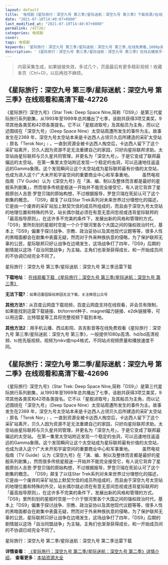 ```yaml
---
layout: default
title: '电视剧《星际旅行：深空九号 第三季/星际迷航：深空九号 第三季》下载资源/在线播放/视频地址/1080p/高清/蓝光'
date: "2021-07-10T14:40:07+0800"
last_modified_at: "2021-07-10T14:40:07+0800"
permalink: /42726/
categories: 电视剧
cover:
tags: 电视剧
keywords: '星际旅行：深空九号 第三季/星际迷航：深空九号 第三季,在线免费看,1080p高清,bt种子,torrent,百度云盘,magnet,磁力链,迅雷下载资源'
description: '《星际旅行：深空九号 第三季/星际迷航：深空九号 第三季》在线云播放手机西瓜影院吉吉影音免费看，1080p高清bd/hd未删减完整版和tc抢先枪版，mkv/mp4格式，附带bt/torrent种子、magnet/磁力链、百度云盘、网盘资源迅雷下载链接'
---
```


>内容采集生成，如果链接失效，多试几个，页面最后有更多精彩视频！收藏本页（Ctrl+D)，以后再找不麻烦。


## 《星际旅行：深空九号 第三季/星际迷航：深空九号 第三季》在线观看和高清下载-42726

《星际旅行: 深空九号》（Star Trek: Deep Space Nine,简称「DS9」）是第三代星际旅行系列剧集，从1993年至1999年总共播出了七季，该剧共获得3项艾美奖，9项其他各类奖和42项各类提名。它不以「星舰进取号」及其船员为主角，而以记述围绕在「深空九号」（Deep Space Nine）太空站周遭所发生的事件为主。故事发生在2369 年，深空九号太空站本来是卡达西人占领贝久后所建造的采矿太空站﹝原名「Terok Nor」﹞，一直到资源全被卡达西人掏空后，卡达西人留下了这个采矿站离开，贝久人因为资源不足无法重建自己的家园，只好向星际联邦求助。太空站由星际联邦与贝久星共同管理，并更名为「深空九号」，于是它变成了联邦最偏远的太空站。 在第一集里太空站附近发现一个稳定的虫洞，可以迅速地往返遥远的Gamma象限。这个发现瞬间让这个太空站成为星际联邦最有价值的太空站，也成为进入这个广大未开拓宇宙空间的重要商业中心和军事重地。&nbsp;　　虽然电视指南（TV Guide）认为《深空九号》在「演、编、制以及整体而言都是最好的星舰系列剧集」，然而很多传统星舰迷一开始并不能完全接受它，有人说它背弃了星舰原创人吉恩·罗登贝瑞的原始构想，不过根据报导，罗登贝瑞在死前认可了这个剧集的概念。 「DS9」颠复了以往Star Trek系列对未来世界过分理想化的描述，它是由一个废弃的采矿站加上默契欠佳的成员所组成的，而且由于深空九号太空站的地理位置和特殊的外交，站长偶尔就必须在有意无意间忽视或违背星际联邦的「最高指导原则」，在这许多不完美的条件下，发展出新的风格和管理的方式。「DS9」里所刻划的星舰时空是一个介于银河里各个大国之间的强权政治时代，基本上「DS9」偏重于探讨战争、宗教、政治妥协以及其他现代议题等等，很多人性的黑暗面都会在剧集中表露无疑，然而对于外来种族执意的侵略，为了保护联邦无辜的公民，星际联邦只好让战争在边境发生，这场战争打了四年，「DS9」后期的剧情就以这场「自治同盟战争」为主轴，主角们也渐渐获得成长，和一开始成员间的不协调已经完全不同了。&nbsp;


星际旅行：深空九号 第三季/星际迷航：深空九号 第三季迅雷下载

**下载地址**： [在线观看下载 《星际旅行：深空九号 第三季/星际迷航：深空九号 第三季》](https://www.993dy.com//vod-detail-id-9302.html) 


**无法下载?**：`如果迅雷因版权原因无法下载，关注微信公众号 `

**其他方法1**：从百度云网盘下载视频，百度云网盘支持在线观看，非会员有限制，如果能找到迅雷下载链接、bt/torrent种子、magnet磁力链接、e2dk链接等，可以用迅雷、比特彗星等工具将完整视频下载到本地。

**其他方法2**：用手机云播、西瓜影院、吉吉影音等在线免费观看《星际旅行：深空九号 第三季/星际迷航：深空九号 第三季》，一般提供1080p高清、hd/bd高清视频、tc抢先版视频，视频为mkv或mp4格式，不同站点视频质量和播放速度不同。


## 《星际旅行：深空九号 第二季/星际迷航：深空九号 第二季》在线观看和高清下载-42696

《星际旅行: 深空九号》（Star Trek: Deep Space Nine,简称「DS9」）是第三代星际旅行系列剧集，从1993年至1999年总共播出了七季，该剧共获得3项艾美奖，9项其他各类奖和42项各类提名。它不以「星舰进取号」及其船员为主角，而以记述围绕在「深空九号」（Deep Space Nine）太空站周遭所发生的事件为主。故事发生在2369 年，深空九号太空站本来是卡达西人占领贝久后所建造的采矿太空站﹝原名「Terok Nor」﹞，一直到资源全被卡达西人掏空后，卡达西人留下了这个采矿站离开，贝久人因为资源不足无法重建自己的家园，只好向星际联邦求助。太空站由星际联邦与贝久星共同管理，并更名为「深空九号」，于是它变成了联邦最偏远的太空站。 在第一集里太空站附近发现一个稳定的虫洞，可以迅速地往返遥远的Gamma象限。这个发现瞬间让这个太空站成为星际联邦最有价值的太空站，也成为进入这个广大未开拓宇宙空间的重要商业中心和军事重地。&nbsp;　　虽然电视指南（TV Guide）认为《深空九号》在「演、编、制以及整体而言都是最好的星舰系列剧集」，然而很多传统星舰迷一开始并不能完全接受它，有人说它背弃了星舰原创人吉恩·罗登贝瑞的原始构想，不过根据报导，罗登贝瑞在死前认可了这个剧集的概念。 「DS9」颠复了以往Star Trek系列对未来世界过分理想化的描述，它是由一个废弃的采矿站加上默契欠佳的成员所组成的，而且由于深空九号太空站的地理位置和特殊的外交，站长偶尔就必须在有意无意间忽视或违背星际联邦的「最高指导原则」，在这许多不完美的条件下，发展出新的风格和管理的方式。「DS9」里所刻划的星舰时空是一个介于银河里各个大国之间的强权政治时代，基本上「DS9」偏重于探讨战争、宗教、政治妥协以及其他现代议题等等，很多人性的黑暗面都会在剧集中表露无疑，然而对于外来种族执意的侵略，为了保护联邦无辜的公民，星际联邦只好让战争在边境发生，这场战争打了四年，「DS9」后期的剧情就以这场「自治同盟战争」为主轴，主角们也渐渐获得成长，和一开始成员间的不协调已经完全不同了。&nbsp;


星际旅行：深空九号 第二季/星际迷航：深空九号 第二季迅雷下载

**详情查看**： [《星际旅行：深空九号 第二季/星际迷航：深空九号 第二季》详情介绍](/movie/42696/)， **查看更多**：[本站资源大全](/movie/t/all/)

